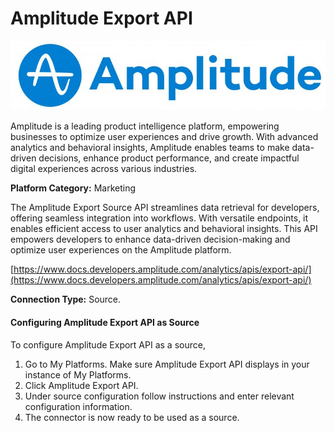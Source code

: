 # Amplitude Export API

![](.gitbook/assets/image.png)

Amplitude is a leading product intelligence platform, empowering businesses to optimize user experiences and drive growth. With advanced analytics and behavioral insights, Amplitude enables teams to make data-driven decisions, enhance product performance, and create impactful digital experiences across various industries.

**Platform Category:** Marketing

The Amplitude Export Source API streamlines data retrieval for developers, offering seamless integration into workflows. With versatile endpoints, it enables efficient access to user analytics and behavioral insights. This API empowers developers to enhance data-driven decision-making and optimize user experiences on the Amplitude platform.

[https://www.docs.developers.amplitude.com/analytics/apis/export-api/](https://www.docs.developers.amplitude.com/analytics/apis/export-api/)

**Connection Type:** Source.

#### Configuring Amplitude Export API as Source

To configure Amplitude Export API as a source,

1. Go to My Platforms. Make sure Amplitude Export API displays in your instance of My Platforms.
2. Click Amplitude Export API.
3. Under source configuration follow instructions and enter relevant configuration information.
4. The connector is now ready to be used as a source.
